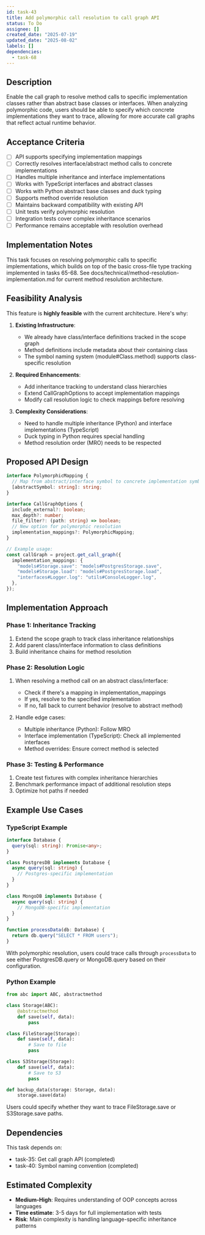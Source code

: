 ```yaml
---
id: task-43
title: Add polymorphic call resolution to call graph API
status: To Do
assignee: []
created_date: "2025-07-19"
updated_date: "2025-08-02"
labels: []
dependencies:
  - task-68
---
```


## Description

Enable the call graph to resolve method calls to specific implementation classes rather than abstract base classes or interfaces. When analyzing polymorphic code, users should be able to specify which concrete implementations they want to trace, allowing for more accurate call graphs that reflect actual runtime behavior.

## Acceptance Criteria

- [ ] API supports specifying implementation mappings
- [ ] Correctly resolves interface/abstract method calls to concrete implementations
- [ ] Handles multiple inheritance and interface implementations
- [ ] Works with TypeScript interfaces and abstract classes
- [ ] Works with Python abstract base classes and duck typing
- [ ] Supports method override resolution
- [ ] Maintains backward compatibility with existing API
- [ ] Unit tests verify polymorphic resolution
- [ ] Integration tests cover complex inheritance scenarios
- [ ] Performance remains acceptable with resolution overhead

## Implementation Notes

This task focuses on resolving polymorphic calls to specific implementations, which builds on top of the basic cross-file type tracking implemented in tasks 65-68. See docs/technical/method-resolution-implementation.md for current method resolution architecture.

## Feasibility Analysis

This feature is **highly feasible** with the current architecture. Here's why:

1. **Existing Infrastructure**:

   - We already have class/interface definitions tracked in the scope graph
   - Method definitions include metadata about their containing class
   - The symbol naming system (module#Class.method) supports class-specific resolution

2. **Required Enhancements**:

   - Add inheritance tracking to understand class hierarchies
   - Extend CallGraphOptions to accept implementation mappings
   - Modify call resolution logic to check mappings before resolving

3. **Complexity Considerations**:
   - Need to handle multiple inheritance (Python) and interface implementations (TypeScript)
   - Duck typing in Python requires special handling
   - Method resolution order (MRO) needs to be respected

## Proposed API Design

```typescript
interface PolymorphicMapping {
  // Map from abstract/interface symbol to concrete implementation symbol
  [abstractSymbol: string]: string;
}

interface CallGraphOptions {
  include_external?: boolean;
  max_depth?: number;
  file_filter?: (path: string) => boolean;
  // New option for polymorphic resolution
  implementation_mappings?: PolymorphicMapping;
}

// Example usage:
const callGraph = project.get_call_graph({
  implementation_mappings: {
    "models#Storage.save": "models#PostgresStorage.save",
    "models#Storage.load": "models#PostgresStorage.load",
    "interfaces#Logger.log": "utils#ConsoleLogger.log",
  },
});
```

## Implementation Approach

### Phase 1: Inheritance Tracking

1. Extend the scope graph to track class inheritance relationships
2. Add parent class/interface information to class definitions
3. Build inheritance chains for method resolution

### Phase 2: Resolution Logic

1. When resolving a method call on an abstract class/interface:

   - Check if there's a mapping in implementation_mappings
   - If yes, resolve to the specified implementation
   - If no, fall back to current behavior (resolve to abstract method)

2. Handle edge cases:
   - Multiple inheritance (Python): Follow MRO
   - Interface implementation (TypeScript): Check all implemented interfaces
   - Method overrides: Ensure correct method is selected

### Phase 3: Testing & Performance

1. Create test fixtures with complex inheritance hierarchies
2. Benchmark performance impact of additional resolution steps
3. Optimize hot paths if needed

## Example Use Cases

### TypeScript Example

```typescript
interface Database {
  query(sql: string): Promise<any>;
}

class PostgresDB implements Database {
  async query(sql: string) {
    // Postgres-specific implementation
  }
}

class MongoDB implements Database {
  async query(sql: string) {
    // MongoDB-specific implementation
  }
}

function processData(db: Database) {
  return db.query("SELECT * FROM users");
}
```

With polymorphic resolution, users could trace calls through `processData` to see either PostgresDB.query or MongoDB.query based on their configuration.

### Python Example

```python
from abc import ABC, abstractmethod

class Storage(ABC):
    @abstractmethod
    def save(self, data):
        pass

class FileStorage(Storage):
    def save(self, data):
        # Save to file
        pass

class S3Storage(Storage):
    def save(self, data):
        # Save to S3
        pass

def backup_data(storage: Storage, data):
    storage.save(data)
```

Users could specify whether they want to trace FileStorage.save or S3Storage.save paths.

## Dependencies

This task depends on:

- task-35: Get call graph API (completed)
- task-40: Symbol naming convention (completed)

## Estimated Complexity

- **Medium-High**: Requires understanding of OOP concepts across languages
- **Time estimate**: 3-5 days for full implementation with tests
- **Risk**: Main complexity is handling language-specific inheritance patterns
